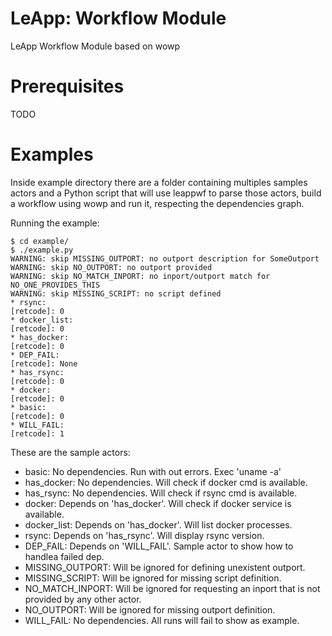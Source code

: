 LeApp: Workflow Module
======================

LeApp Workflow Module based on wowp

Prerequisites
=============
TODO

Examples
========

Inside example directory there are a folder containing multiples samples actors and a Python script that will use leappwf to parse those actors, build a workflow using wowp and run it, respecting the dependencies graph.

Running the example:
```
$ cd example/
$ ./example.py
WARNING: skip MISSING_OUTPORT: no outport description for SomeOutport
WARNING: skip NO_OUTPORT: no outport provided
WARNING: skip NO_MATCH_INPORT: no inport/outport match for NO_ONE_PROVIDES_THIS
WARNING: skip MISSING_SCRIPT: no script defined
* rsync:
[retcode]: 0
* docker_list:
[retcode]: 0
* has_docker:
[retcode]: 0
* DEP_FAIL:
[retcode]: None
* has_rsync:
[retcode]: 0
* docker:
[retcode]: 0
* basic:
[retcode]: 0
* WILL_FAIL:
[retcode]: 1
```

These are the sample actors:
- basic: No dependencies. Run with out errors. Exec 'uname -a' 
- has_docker: No dependencies. Will check if docker cmd is available.
- has_rsync: No dependencies. Will check if rsync cmd is available.
- docker: Depends on 'has_docker'. Will check if docker service is available.
- docker_list: Depends on 'has_docker'. Will list docker processes.
- rsync: Depends on 'has_rsync'. Will display rsync version.
- DEP_FAIL: Depends on 'WILL_FAIL'. Sample actor to show how to handlea failed dep.
- MISSING_OUTPORT: Will be ignored for defining unexistent outport.
- MISSING_SCRIPT: Will be ignored for missing script definition.
- NO_MATCH_INPORT: Will be ignored for requesting an inport that is not provided by any other actor.
- NO_OUTPORT: Will be ignored for missing outport definition.
- WILL_FAIL: No dependencies. All runs will fail to show as example.
